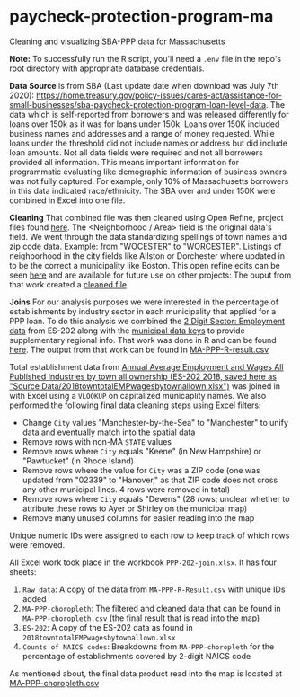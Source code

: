 # paycheck-protection-program-ma
 Cleaning and visualizing SBA-PPP data for Massachusetts

 **Note:** To successfully run the R script, you'll need a `.env` file in the repo's root directory with appropriate database credentials.
 
**Data Source** is from SBA (Last update date when download was July 7th 2020): https://home.treasury.gov/policy-issues/cares-act/assistance-for-small-businesses/sba-paycheck-protection-program-loan-level-data. The data which is self-reported from borrowers and was released differently for loans over 150k as it was for loans under 150k. Loans over 150K included business names and addresses and a range of money requested.  While loans under the threshold did not include names or address but did include loan amounts. Not all data fields were required and not all borrowers provided all information. This means important information for programmatic evaluating like demographic information of business owners was not fully captured.  For example, only 10% of Massachusetts borrowers in this data indicated race/ethnicity. The SBA over and under 150K were combined in Excel into one file. 

**Cleaning**
That combined file was then cleaned using Open Refine, project files found [here](https://github.com/MAPC/paycheck-protection-program-ma/blob/master/PPP-data-up-to-and-over-150K-MA-city-clean.tar.gz). The <Neighborhood / Area> field is the original data's <City> field. We went through the data standardizing spellings of town names and zip code data. Example: from "WOCESTER" to "WORCESTER". Listings of neighborhood in the city fields like Allston or Dorchester where updated in <City> to be the correct a municipality like Boston. This open refine edits can be seen [here](https://github.com/MAPC/paycheck-protection-program-ma/blob/master/SBA%20CITY%20Clean.json) and are available for future use on other projects:  The ouput from that work created a [cleaned file](https://github.com/MAPC/paycheck-protection-program-ma/blob/master/PPP-data-up-to-and-over-150K-MA-city-clean.csv)

**Joins**
 For our analysis purposes we were interested in the percentage of establishments by industry sector in each municipality that applied for a PPP loan.  To do this analysis we combined the [2 Digit Sector: Employment data](https://datacommon.mapc.org/browser/datasets/387) from ES-202 along with the [municipal data keys](https://datacommon.mapc.org/browser/datasets/415) to provide supplementary regional info. That work was done in R and can be found [here](https://github.com/MAPC/paycheck-protection-program-ma/blob/master/PPP-data-join-script.R). The output from that work can be found in [MA-PPP-R-result.csv](https://github.com/MAPC/paycheck-protection-program-ma/blob/master/MA-PPP-R-Result.csv)

 Total establishment data from [Annual Average Employment and Wages All Published Industries by town all ownership (ES-202 2018, saved here as "Source Data/2018towntotalEMPwagesbytownallown.xlsx")](https://lmi.dua.eol.mass.gov/lmi/MunicipalEmploymentData/ExcelFile/2018townindEMPwagesbytownallown.xlsx) was joined in with Excel using a `VLOOKUP` on capitalized municaplity names. We also performed the following final data cleaning steps using Excel filters:
- Change `City` values "Manchester-by-the-Sea" to "Manchester" to unify data and eventually match into the spatial data
- Remove rows with non-MA `STATE` values
- Remove rows where `City` equals "Keene" (in New Hampshire) or "Pawtucket" (in Rhode Island)
- Remove rows where the value for `City` was a ZIP code (one was updated from "02339" to "Hanover," as that ZIP code does not cross any other municipal lines. 4 rows were removed in total)
- Remove rows where `City` equals "Devens" (28 rows; unclear whether to attribute these rows to Ayer or Shirley on the municipal map)
- Remove many unused columns for easier reading into the map

Unique numeric IDs were assigned to each row to keep track of which rows were removed.

All Excel work took place in the workbook `PPP-202-join.xlsx`. It has four sheets:
1. `Raw data`: A copy of the data from `MA-PPP-R-Result.csv` with unique IDs added
2. `MA-PPP-choropleth`: The filtered and cleaned data that can be found in `MA-PPP-choropleth.csv` (the final result that is read into the map)
3. `ES-202`: A copy of the ES-202 data as found in `2018towntotalEMPwagesbytownallown.xlsx`
4. `Counts of NAICS codes`: Breakdowns from `MA-PPP-choropleth` for the percentage of establishments covered by 2-digit NAICS code


 As mentioned about, the final data product read into the map is located at [MA-PPP-choropleth.csv ](https://github.com/MAPC/paycheck-protection-program-ma/blob/master/MA-PPP-choropleth.csv)
